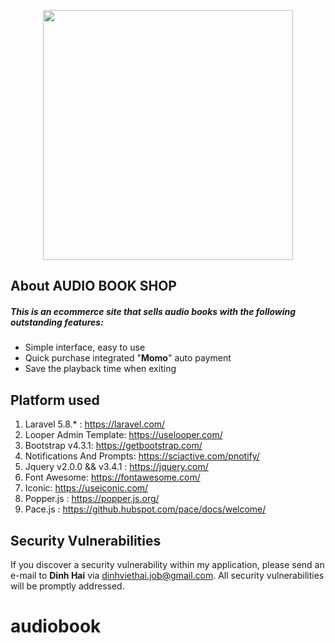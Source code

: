 <p align="center"><img src="https://res.cloudinary.com/dtfbvvkyp/image/upload/v1566331377/laravel-logolockup-cmyk-red.svg" width="400"></p>

## About AUDIO BOOK SHOP

##### This is an ecommerce site that sells audio books with the following outstanding features:

- Simple interface, easy to use
- Quick purchase integrated "**Momo**" auto payment
- Save the playback time when exiting

## Platform used

1. Laravel 5.8.* : https://laravel.com/
2. Looper Admin Template: https://uselooper.com/
3. Bootstrap v4.3.1: https://getbootstrap.com/
4. Notifications And Prompts: https://sciactive.com/pnotify/
5. Jquery v2.0.0 && v3.4.1 : https://jquery.com/
6. Font Awesome: https://fontawesome.com/
7. Iconic: https://useiconic.com/
8. Popper.js : https://popper.js.org/
9. Pace.js : https://github.hubspot.com/pace/docs/welcome/



## Security Vulnerabilities

If you discover a security vulnerability within my application, please send an e-mail to **Dinh Hai** via [dinhviethai.job@gmail.com](mailto:dinhviethai.job@gmail.com). All security vulnerabilities will be promptly addressed.

# audiobook
